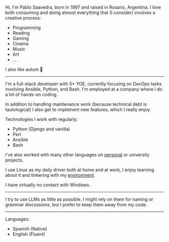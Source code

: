 Hi, I'm Pablo Saavedra, born in 1997 and raised in Rosario, Argentina. I love both consuming and doing almost everything that (I consider) involves a creative process:

- Programming
- Reading
- Gaming
- Cinema
- Music
- Art
- ...

I also like autum 🍂

______________________________________________________________________

I'm a full-stack developer with 5+ YOE, currently focusing on DevOps tasks involving Ansible, Python, and Bash. I'm employed at a company where I do a lot of hands-on coding.

In addition to handling maintenance work (because technical debt is tautological) I also get to implement new features, which I really enjoy.

Technologies I work with regularly:

- Python (Django and vanilla)
- Perl
- Ansible
- Bash

I've also worked with many other languages on [personal](https://pablos123.github.io/items/projects/projects.html) or university projects.

I use Linux as my daily driver both at home and at work, I enjoy learning about it and tinkering with my [environment](https://github.com/pablos123/environment).

I have virtually no contact with Windows.

______________________________________________________________________

I try to use LLMs as little as possible. I might rely on them for naming or grammar discussions, but I prefer to keep them away from my code.

______________________________________________________________________

Languages:

- Spanish (Native)
- English (Fluent)

